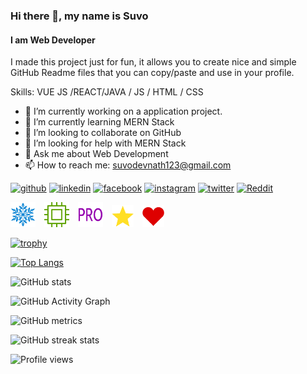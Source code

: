 ### Hi there 👋, my name is Suvo
#### I am Web Developer


I made this project just for fun, it allows you to create nice and simple GitHub Readme files that you can copy/paste and use in your profile.

Skills: VUE JS /REACT/JAVA / JS / HTML / CSS

- 🔭 I’m currently working on a application project. 
- 🌱 I’m currently learning MERN Stack 
- 👯 I’m looking to collaborate on GitHub 
- 🤔 I’m looking for help with MERN Stack 
- 💬 Ask me about Web Development 
- 📫 How to reach me: suvodevnath123@gmail.com 


[<img src='https://cdn.jsdelivr.net/npm/simple-icons@3.0.1/icons/github.svg' alt='github' height='40'>](https://github.com/SuvoDevNath)  [<img src='https://cdn.jsdelivr.net/npm/simple-icons@3.0.1/icons/linkedin.svg' alt='linkedin' height='40'>](https://www.linkedin.com/in/https://www.linkedin.com/in/suvo-dev-nath-b08108221//)  [<img src='https://cdn.jsdelivr.net/npm/simple-icons@3.0.1/icons/facebook.svg' alt='facebook' height='40'>](https://www.facebook.com/https://www.facebook.com/profile.php?id=100071545766237)  [<img src='https://cdn.jsdelivr.net/npm/simple-icons@3.0.1/icons/instagram.svg' alt='instagram' height='40'>](https://www.instagram.com/https://www.instagram.com/Suvo_Dev_Nath//)  [<img src='https://cdn.jsdelivr.net/npm/simple-icons@3.0.1/icons/twitter.svg' alt='twitter' height='40'>](https://twitter.com/https://twitter.com/SuvoDevNath1)  [<img src='https://cdn.jsdelivr.net/npm/simple-icons@3.0.1/icons/reddit.svg' alt='Reddit' height='40'>](https://www.reddit.com/user/https://www.reddit.com/user/Suvo_Dev_Nath)  

<a href='https://archiveprogram.github.com/'><img src='https://raw.githubusercontent.com/acervenky/animated-github-badges/master/assets/acbadge.gif' width='40' height='40'></a> <a href='https://docs.github.com/en/developers'><img src='https://raw.githubusercontent.com/acervenky/animated-github-badges/master/assets/devbadge.gif' width='40' height='40'></a> <a href='https://github.com/pricing'><img src='https://raw.githubusercontent.com/acervenky/animated-github-badges/master/assets/pro.gif' width='40' height='40'></a> <a href='https://stars.github.com/'><img src='https://raw.githubusercontent.com/acervenky/animated-github-badges/master/assets/starbadge.gif' width='35' height='35'></a> <a href='https://docs.github.com/en/github/supporting-the-open-source-community-with-github-sponsors'><img src='https://raw.githubusercontent.com/acervenky/animated-github-badges/master/assets/sponsorbadge.gif' width='35' height='35'></a> 

[![trophy](https://github-profile-trophy.vercel.app/?username=SuvoDevNath)](https://github.com/ryo-ma/github-profile-trophy)

[![Top Langs](https://github-readme-stats.vercel.app/api/top-langs/?username=SuvoDevNath)](https://github.com/anuraghazra/github-readme-stats)

![GitHub stats](https://github-readme-stats.vercel.app/api?username=SuvoDevNath&show_icons=true&count_private=true)  

![GitHub Activity Graph](https://activity-graph.herokuapp.com/graph?username=SuvoDevNath)  

![GitHub metrics](https://metrics.lecoq.io/SuvoDevNath)  

![GitHub streak stats](https://github-readme-streak-stats.herokuapp.com/?user=SuvoDevNath)  

![Profile views](https://gpvc.arturio.dev/SuvoDevNath)  
